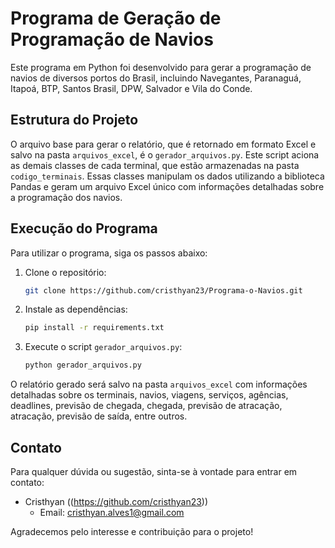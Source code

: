 # Programa de Geração de Programação de Navios

Este programa em Python foi desenvolvido para gerar a programação de navios de diversos portos do Brasil, incluindo Navegantes, Paranaguá, Itapoá, BTP, Santos Brasil, DPW, Salvador e Vila do Conde.

## Estrutura do Projeto

O arquivo base para gerar o relatório, que é retornado em formato Excel e salvo na pasta `arquivos_excel`, é o `gerador_arquivos.py`. Este script aciona as demais classes de cada terminal, que estão armazenadas na pasta `codigo_terminais`. Essas classes manipulam os dados utilizando a biblioteca Pandas e geram um arquivo Excel único com informações detalhadas sobre a programação dos navios.

## Execução do Programa

Para utilizar o programa, siga os passos abaixo:

1. Clone o repositório:

   ```bash
   git clone https://github.com/cristhyan23/Programa-o-Navios.git
   ```

2. Instale as dependências:

   ```bash
   pip install -r requirements.txt
   ```

3. Execute o script `gerador_arquivos.py`:

   ```bash
   python gerador_arquivos.py
   ```

O relatório gerado será salvo na pasta `arquivos_excel` com informações detalhadas sobre os terminais, navios, viagens, serviços, agências, deadlines, previsão de chegada, chegada, previsão de atracação, atracação, previsão de saída, entre outros.


## Contato

Para qualquer dúvida ou sugestão, sinta-se à vontade para entrar em contato:

- Cristhyan ((https://github.com/cristhyan23))
  - Email: cristhyan.alves1@gmail.com


Agradecemos pelo interesse e contribuição para o projeto!
